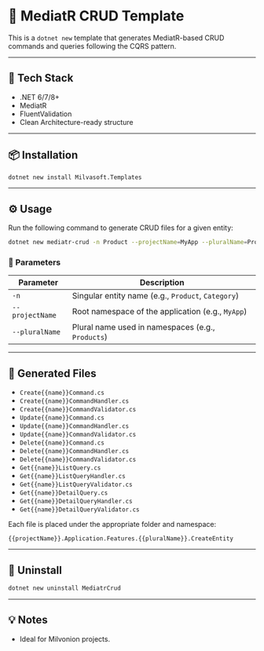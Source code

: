# 🧩 MediatR CRUD Template

This is a `dotnet new` template that generates MediatR-based CRUD commands and queries following the CQRS pattern.

---

## 🚀 Tech Stack

- .NET 6/7/8+
- MediatR
- FluentValidation
- Clean Architecture-ready structure

---

## 📦 Installation

```bash
dotnet new install Milvasoft.Templates
```

---

## ⚙️ Usage

Run the following command to generate CRUD files for a given entity:

```bash
dotnet new mediatr-crud -n Product --projectName=MyApp --pluralName=Products -o src/YourApp.Application/Features/Products
```

### 🧠 Parameters

| Parameter         | Description                                              |
|-------------------|----------------------------------------------------------|
| `-n`              | Singular entity name (e.g., `Product`, `Category`)       |
| `--projectName`   | Root namespace of the application (e.g., `MyApp`)        |
| `--pluralName`    | Plural name used in namespaces (e.g., `Products`)        |

---

## 📁 Generated Files

- `Create{{name}}Command.cs`
- `Create{{name}}CommandHandler.cs`
- `Create{{name}}CommandValidator.cs`
- `Update{{name}}Command.cs`
- `Update{{name}}CommandHandler.cs`
- `Update{{name}}CommandValidator.cs`
- `Delete{{name}}Command.cs`
- `Delete{{name}}CommandHandler.cs`
- `Delete{{name}}CommandValidator.cs`
- `Get{{name}}ListQuery.cs`
- `Get{{name}}ListQueryHandler.cs`
- `Get{{name}}ListQueryValidator.cs`
- `Get{{name}}DetailQuery.cs`
- `Get{{name}}DetailQueryHandler.cs`
- `Get{{name}}DetailQueryValidator.cs`

Each file is placed under the appropriate folder and namespace:

```
{{projectName}}.Application.Features.{{pluralName}}.CreateEntity
```

---

## 🧹 Uninstall

```bash
dotnet new uninstall MediatrCrud
```

---

## 💡 Notes

- Ideal for Milvonion projects.
